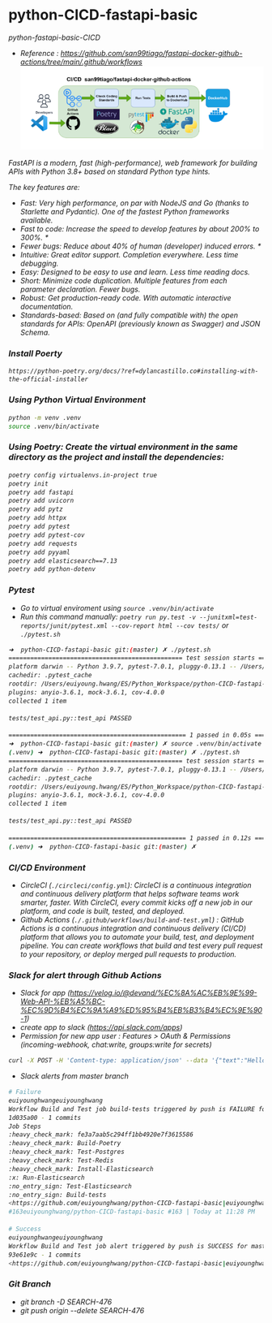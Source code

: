 # python-CICD-fastapi-basic
<i>python-fastapi-basic-CICD

- Reference : <i>https://github.com/san99tiago/fastapi-docker-github-actions/tree/main/.github/workflows</i>
![Alt text](./screenshots/GHA.png)

FastAPI is a modern, fast (high-performance), web framework for building APIs with Python 3.8+ based on standard Python type hints.

The key features are:

- Fast: Very high performance, on par with NodeJS and Go (thanks to Starlette and Pydantic). One of the fastest Python frameworks available.
- Fast to code: Increase the speed to develop features by about 200% to 300%. *
- Fewer bugs: Reduce about 40% of human (developer) induced errors. *
- Intuitive: Great editor support. Completion everywhere. Less time debugging.
- Easy: Designed to be easy to use and learn. Less time reading docs.
- Short: Minimize code duplication. Multiple features from each parameter declaration. Fewer bugs.
- Robust: Get production-ready code. With automatic interactive documentation.
- Standards-based: Based on (and fully compatible with) the open standards for APIs: OpenAPI (previously known as Swagger) and JSON Schema.


### Install Poerty
```
https://python-poetry.org/docs/?ref=dylancastillo.co#installing-with-the-official-installer
```


### Using Python Virtual Environment
```bash
python -m venv .venv
source .venv/bin/activate
```


### Using Poetry: Create the virtual environment in the same directory as the project and install the dependencies:
```bash
poetry config virtualenvs.in-project true
poetry init
poetry add fastapi
poetry add uvicorn
poetry add pytz
poetry add httpx
poetry add pytest
poetry add pytest-cov
poetry add requests
poetry add pyyaml
poetry add elasticsearch==7.13
poetry add python-dotenv
```


### Pytest
- Go to virtual enviroment using `source .venv/bin/activate`
- Run this command manually: `poetry run py.test -v --junitxml=test-reports/junit/pytest.xml --cov-report html --cov tests/` or `./pytest.sh`
```bash
➜  python-CICD-fastapi-basic git:(master) ✗ ./pytest.sh
================================================ test session starts ================================================
platform darwin -- Python 3.9.7, pytest-7.0.1, pluggy-0.13.1 -- /Users/euiyoung.hwang/opt/anaconda3/bin/python
cachedir: .pytest_cache
rootdir: /Users/euiyoung.hwang/ES/Python_Workspace/python-CICD-fastapi-basic/tests, configfile: pytest.ini
plugins: anyio-3.6.1, mock-3.6.1, cov-4.0.0
collected 1 item                                                                                                    

tests/test_api.py::test_api PASSED                                                                            [100%]

================================================= 1 passed in 0.05s =================================================
➜  python-CICD-fastapi-basic git:(master) ✗ source .venv/bin/activate
(.venv) ➜  python-CICD-fastapi-basic git:(master) ✗ ./pytest.sh              
================================================ test session starts ================================================
platform darwin -- Python 3.9.7, pytest-7.0.1, pluggy-0.13.1 -- /Users/euiyoung.hwang/opt/anaconda3/bin/python
cachedir: .pytest_cache
rootdir: /Users/euiyoung.hwang/ES/Python_Workspace/python-CICD-fastapi-basic/tests, configfile: pytest.ini
plugins: anyio-3.6.1, mock-3.6.1, cov-4.0.0
collected 1 item                                                                                                    

tests/test_api.py::test_api PASSED                                                                            [100%]

================================================= 1 passed in 0.12s =================================================
(.venv) ➜  python-CICD-fastapi-basic git:(master) ✗ 
```


### CI/CD Environment
- CircleCI (`./circleci/config.yml`): CircleCI is a continuous integration and continuous delivery platform that helps software teams work smarter, faster. With CircleCI, every commit kicks off a new job in our platform, and code is built, tested, and deployed. 
- Github Actions (`./.github/workflows/build-and-test.yml`) : GitHub Actions is a continuous integration and continuous delivery (CI/CD) platform that allows you to automate your build, test, and deployment pipeline. You can create workflows that build and test every pull request to your repository, or deploy merged pull requests to production.


### Slack for alert through Github Actions
- Slack for app (<i>https://velog.io/@devand/%EC%8A%AC%EB%9E%99-Web-API-%EB%A5%BC-%EC%9D%B4%EC%9A%A9%ED%95%B4%EB%B3%B4%EC%9E%90-1</i>)
- create app to slack (https://api.slack.com/apps)
- Permission for new app user : Features > OAuth & Permissions (incoming-webhook, chat:write, groups:write for secrets)
```bash
curl -X POST -H 'Content-type: application/json' --data '{"text":"Hello, World!"}' <slack incomming URL>
```
- Slack alerts from master branch
```bash
# Failure
euiyounghwangeuiyounghwang
Workflow Build and Test job build-tests triggered by push is FAILURE for master
1d035a00 - 1 commits
Job Steps
:heavy_check_mark: fe3a7aab5c294ff1bb4920e7f3615586
:heavy_check_mark: Build-Poetry
:heavy_check_mark: Test-Postgres
:heavy_check_mark: Test-Redis
:heavy_check_mark: Install-Elasticsearch
:x: Run-Elasticsearch
:no_entry_sign: Test-Elasticsearch
:no_entry_sign: Build-tests
<https://github.com/euiyounghwang/python-CICD-fastapi-basic|euiyounghwang/python-CICD-fastapi-basic> 
#163euiyounghwang/python-CICD-fastapi-basic #163 | Today at 11:28 PM

# Success
euiyounghwangeuiyounghwang
Workflow Build and Test job alert triggered by push is SUCCESS for master
93e61e9c - 1 commits
<https://github.com/euiyounghwang/python-CICD-fastapi-basic|euiyounghwang/python-CICD-fastapi-basic> #164euiyounghwang/python-CICD-fastapi-basic #164 | Today at 11:32 PM
```

### Git Branch
- git branch -D SEARCH-476
- git push origin --delete SEARCH-476